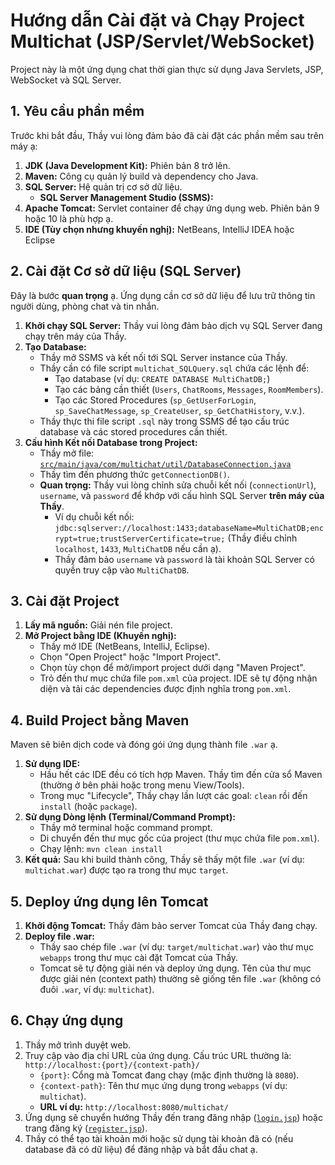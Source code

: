 # Hướng dẫn Cài đặt và Chạy Project Multichat (JSP/Servlet/WebSocket)

Project này là một ứng dụng chat thời gian thực sử dụng Java Servlets, JSP, WebSocket và SQL Server.

## 1. Yêu cầu phần mềm

Trước khi bắt đầu, Thầy vui lòng đảm bảo đã cài đặt các phần mềm sau trên máy ạ:

1.  **JDK (Java Development Kit):** Phiên bản 8 trở lên.
2.  **Maven:** Công cụ quản lý build và dependency cho Java.
3.  **SQL Server:** Hệ quản trị cơ sở dữ liệu.
    *   **SQL Server Management Studio (SSMS):**
4.  **Apache Tomcat:** Servlet container để chạy ứng dụng web. Phiên bản 9 hoặc 10 là phù hợp ạ.
5.  **IDE (Tùy chọn nhưng khuyến nghị):** NetBeans, IntelliJ IDEA hoặc Eclipse

## 2. Cài đặt Cơ sở dữ liệu (SQL Server)

Đây là bước **quan trọng** ạ. Ứng dụng cần cơ sở dữ liệu để lưu trữ thông tin người dùng, phòng chat và tin nhắn.

1.  **Khởi chạy SQL Server:** Thầy vui lòng đảm bảo dịch vụ SQL Server đang chạy trên máy của Thầy.
2.  **Tạo Database:**
    *   Thầy mở SSMS và kết nối tới SQL Server instance của Thầy.
    *   Thầy cần có file script `multichat_SQLQuery.sql` chứa các lệnh để:
        *   Tạo database (ví dụ: `CREATE DATABASE MultiChatDB;`)
        *   Tạo các bảng cần thiết (`Users`, `ChatRooms`, `Messages`, `RoomMembers`).
        *   Tạo các Stored Procedures (`sp_GetUserForLogin`, `sp_SaveChatMessage`, `sp_CreateUser`, `sp_GetChatHistory`, v.v.).
    *   Thầy thực thi file script `.sql` này trong SSMS để tạo cấu trúc database và các stored procedures cần thiết.
3.  **Cấu hình Kết nối Database trong Project:**
    *   Thầy mở file: [`src/main/java/com/multichat/util/DatabaseConnection.java`](src/main/java/com/multichat/util/DatabaseConnection.java)
    *   Thầy tìm đến phương thức `getConnectionDB()`.
    *   **Quan trọng:** Thầy vui lòng chỉnh sửa chuỗi kết nối (`connectionUrl`), `username`, và `password` để khớp với cấu hình SQL Server **trên máy của Thầy**.
        *   Ví dụ chuỗi kết nối: `jdbc:sqlserver://localhost:1433;databaseName=MultiChatDB;encrypt=true;trustServerCertificate=true;` (Thầy điều chỉnh `localhost`, `1433`, `MultiChatDB` nếu cần ạ).
        *   Thầy đảm bảo `username` và `password` là tài khoản SQL Server có quyền truy cập vào `MultiChatDB`.

## 3. Cài đặt Project

1.  **Lấy mã nguồn:** Giải nén file project.
2.  **Mở Project bằng IDE (Khuyến nghị):**
    *   Thầy mở IDE (NetBeans, IntelliJ, Eclipse).
    *   Chọn "Open Project" hoặc "Import Project".
    *   Chọn tùy chọn để mở/import project dưới dạng "Maven Project".
    *   Trỏ đến thư mục chứa file `pom.xml` của project. IDE sẽ tự động nhận diện và tải các dependencies được định nghĩa trong `pom.xml`.

## 4. Build Project bằng Maven

Maven sẽ biên dịch code và đóng gói ứng dụng thành file `.war` ạ.

1.  **Sử dụng IDE:**
    *   Hầu hết các IDE đều có tích hợp Maven. Thầy tìm đến cửa sổ Maven (thường ở bên phải hoặc trong menu View/Tools).
    *   Trong mục "Lifecycle", Thầy chạy lần lượt các goal: `clean` rồi đến `install` (hoặc `package`).
2.  **Sử dụng Dòng lệnh (Terminal/Command Prompt):**
    *   Thầy mở terminal hoặc command prompt.
    *   Di chuyển đến thư mục gốc của project (thư mục chứa file `pom.xml`).
    *   Chạy lệnh: `mvn clean install`
3.  **Kết quả:** Sau khi build thành công, Thầy sẽ thấy một file `.war` (ví dụ: `multichat.war`) được tạo ra trong thư mục `target`.

## 5. Deploy ứng dụng lên Tomcat

1.  **Khởi động Tomcat:** Thầy đảm bảo server Tomcat của Thầy đang chạy.
2.  **Deploy file .war:**
    *   Thầy sao chép file `.war` (ví dụ: `target/multichat.war`) vào thư mục `webapps` trong thư mục cài đặt Tomcat của Thầy.
    *   Tomcat sẽ tự động giải nén và deploy ứng dụng. Tên của thư mục được giải nén (context path) thường sẽ giống tên file `.war` (không có đuôi `.war`, ví dụ: `multichat`).

## 6. Chạy ứng dụng

1.  Thầy mở trình duyệt web.
2.  Truy cập vào địa chỉ URL của ứng dụng. Cấu trúc URL thường là:
    `http://localhost:{port}/{context-path}/`
    *   `{port}`: Cổng mà Tomcat đang chạy (mặc định thường là `8080`).
    *   `{context-path}`: Tên thư mục ứng dụng trong `webapps` (ví dụ: `multichat`).
    *   **URL ví dụ:** `http://localhost:8080/multichat/`
3.  Ứng dụng sẽ chuyển hướng Thầy đến trang đăng nhập ([`login.jsp`](src/main/webapp/login.jsp)) hoặc trang đăng ký ([`register.jsp`](src/main/webapp/register.jsp)).
4.  Thầy có thể tạo tài khoản mới hoặc sử dụng tài khoản đã có (nếu database đã có dữ liệu) để đăng nhập và bắt đầu chat ạ.

